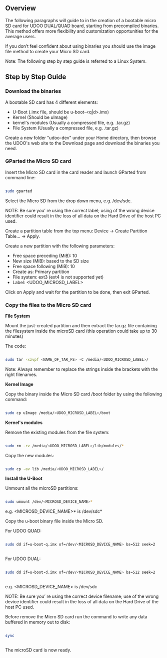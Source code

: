 ## Overview

The following paragraphs will guide to in the creation of a bootable micro SD card for UDOO DUAL/QUAD board, starting from precompiled binaries. This method offers more flexibility and customization opportunities for the average users.

If you don’t feel confident about using binaries you should use the image file method to create your Micro SD card.

Note: The following step by step guide is referred to a Linux System.


## Step by Step Guide

### Download the binaries

A bootable SD card has 4 different elements:

* U-Boot (.imx file, should be u-boot-<q|d>.imx)
* Kernel (Should be uImage)
* kernel's modules (Usually a compressed file, e.g. .tar.gz)
* File System (Usually a compressed file, e.g. .tar.gz)

Create a new folder "udoo-dev" under your Home directory, then browse the UDOO's web site to the Download page and download the binaries you need.

### GParted the Micro SD card

Insert the Micro SD card in the card reader and launch GParted from command line:


```bash

sudo gparted

```

Select the Micro SD from the drop down menu, e.g. /dev/sdc. 

NOTE: Be sure you’ re using the correct label; using of the wrong device identifier could result in the loss of all data on the Hard Drive of the host PC used.

Create a partition table from the top menu: Device → Create Partition Table... → Apply.

Create a new partition with the following parameters:

* Free space preceding (MiB): 10
* New size (MiB): based to the SD size
* Free space following (MiB): 10
* Create as: Primary partition
* File system: ext3 (ext4 is not supported yet)
* Label: <UDOO_MICROSD_LABEL>

Click on Apply and wait for the partition to be done, then exit GParted.


### Copy the files to the Micro SD card

**File System**

Mount the just-created partition and then extract the tar.gz file containing the filesystem inside the microSD card (this operation could take up to 30 minutes)

The code:

```bash

sudo tar -xzvpf <NAME_OF_TAR_FS> -C /media/<UDOO_MICROSD_LABEL>/

```

Note: Always remember to replace the strings inside the brackets with the right filenames.

**Kernel Image**

Copy the binary inside the Micro SD card /boot folder by using the following command:

```bash

sudo cp uImage /media/<UDOO_MICROSD_LABEL>/boot 

```

**Kernel's modules**

Remove the existing modules from the file system:

```bash

sudo rm -rv /media/<UDOO_MICROSD_LABEL>/lib/modules/* 

```

Copy the new modules:

```bash

sudo cp -av lib /media/<UDOO_MICROSD_LABEL>/ 

```

**Install the U-Boot**

Unmount all the microSD partitions:

```bash

sudo umount /dev/<MICROSD_DEVICE_NAME>*

```

e.g. <MICROSD_DEVICE_NAME>* is /dev/sdc* 

Copy the u-boot binary file inside the Micro SD. 

For UDOO QUAD:

```bash

sudo dd if=u-boot-q.imx of=/dev/<MICROSD_DEVICE_NAME> bs=512 seek=2
   
```

For UDOO DUAL:

```bash

sudo dd if=u-boot-d.imx of=/dev/<MICROSD_DEVICE_NAME> bs=512 seek=2
   
```
   
e.g. <MICROSD_DEVICE_NAME> is /dev/sdc 

NOTE: Be sure you’ re using the correct device filename; use of the wrong device identifier could result in the loss of all data on the Hard Drive of the host PC used.

Before remove the Micro SD card run the command to write any data buffered in memory out to disk:

```bash

sync 
   
```
   
The microSD card is now ready.




